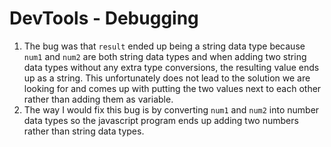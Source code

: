 # DevTools - Debugging

1. The bug was that `result` ended up being a string data type because `num1` and `num2` are both string data types and when adding two string data types without any extra type conversions, the resulting value ends up as a string. This unfortunately does not lead to the solution we are looking for and comes up with putting the two values next to each other rather than adding them as variable.
2. The way I would fix this bug is by converting `num1` and `num2` into number data types so the javascript program ends up adding two numbers rather than string data types.  